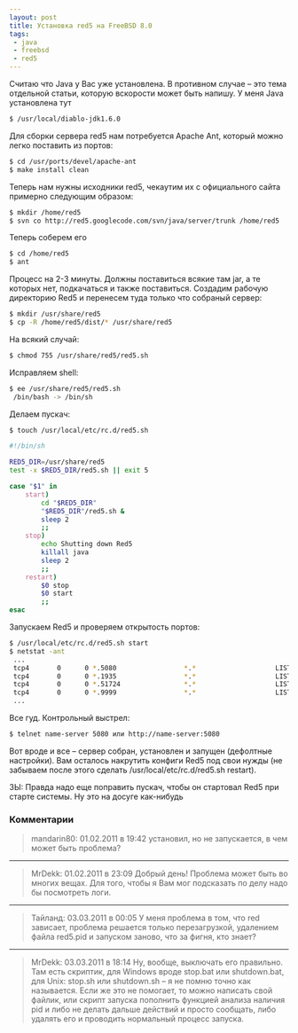 ```yaml
---
layout: post
title: Установка red5 на FreeBSD 8.0
tags:
 - java
 - freebsd
 - red5
---
```


Считаю что Java у Вас уже установлена. В противном случае – это тема отдельной статьи, которую вскорости может быть напишу. У меня Java установлена тут

``` bash
$ /usr/local/diablo-jdk1.6.0
```

Для сборки сервера red5 нам потребуется Apache Ant, который можно легко поставить из портов:

``` bash
$ cd /usr/ports/devel/apache-ant
$ make install clean
```

Теперь нам нужны исходники red5, чекаутим их с официального сайта примерно следующим образом:

``` bash
$ mkdir /home/red5
$ svn co http://red5.googlecode.com/svn/java/server/trunk /home/red5
```

Теперь соберем его

``` bash
$ cd /home/red5
$ ant
```

Процесс на 2-3 минуты. Должны поставиться всякие там jar, а те которых нет, подкачаться и также поставиться. Создадим рабочую директорию Red5 и перенесем туда только что собраный сервер:

``` bash
$ mkdir /usr/share/red5
$ cp -R /home/red5/dist/* /usr/share/red5
```

На всякий случай:

``` bash
$ chmod 755 /usr/share/red5/red5.sh
```

Исправляем shell:

``` bash
$ ee /usr/share/red5/red5.sh
 /bin/bash -> /bin/sh
```
Делаем пускач:

``` bash
$ touch /usr/local/etc/rc.d/red5.sh
```

``` bash
#!/bin/sh

RED5_DIR=/usr/share/red5
test -x $RED5_DIR/red5.sh || exit 5

case "$1" in
    start)
        cd "$RED5_DIR"
        "$RED5_DIR"/red5.sh &
        sleep 2
        ;;
    stop)
        echo Shutting down Red5
        killall java
        sleep 2
        ;;
    restart)
        $0 stop
        $0 start
        ;;
esac
```

Запускаем Red5 и проверяем открытость портов:

``` bash
$ /usr/local/etc/rc.d/red5.sh start
$ netstat -ant
 ...
 tcp4       0      0 *.5080                 *.*                    LISTEN
 tcp4       0      0 *.1935                 *.*                    LISTEN
 tcp4       0      0 *.51724                *.*                    LISTEN
 tcp4       0      0 *.9999                 *.*                    LISTEN
 ...
```

Все гуд. Контрольный выстрел:

``` bash
$ telnet name-server 5080 или http://name-server:5080
```

Вот вроде и все – сервер собран, установлен и запущен (дефолтные настройки). Вам осталось накрутить конфиги Red5 под свои нужды (не забываем после этого сделать /usr/local/etc/rc.d/red5.sh restart).

ЗЫ: Правда надо еще поправить пускач, чтобы он стартовал Red5 при старте системы. Ну это на досуге как-нибудь

### Комментарии

 > mandarin80:
 > 01.02.2011 в 19:42
 > установил, но не запускается, в чем может быть проблема?

----

 > MrDekk:
 > 01.02.2011 в 23:09
 > Добрый день!
 > Проблема может быть во многих вещах. Для того, чтобы я Вам мог подсказать по делу надо бы посмотреть логи.

----

 > Тайланд:
 > 03.03.2011 в 00:05
 > У меня проблема в том, что red зависает, проблема решается только перезагрузкой, удалением файла red5.pid и запуском заново, что за фигня, кто знает?

----

 > MrDekk:
 > 03.03.2011 в 18:14
 > Ну, вообще, выключать его правильно. Там есть скриптик, для Windows вроде stop.bat или shutdown.bat, для Unix: stop.sh или shutdown.sh – я не помню точно как называется. Если же это не помогает, то можно написать свой файлик, или скрипт запуска пополнить функцией анализа наличия pid и либо не делать дальше действий и просто сообщать, либо удалять его и проводить нормальный процесс запуска.
